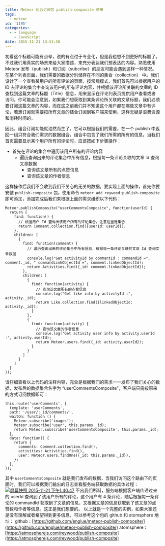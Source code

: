 ```yaml
---
title: Meteor 组合订阅包 publish-composite 使用
tags:
  - meteor
id: '1195'
categories:
  - - language
    - JavaScript
date: 2015-11-21 13:53:58
---
```


初看这个标题可能有点晕，说的有点过于专业化，但是我也想不到更好的标题了。不过我们用真实的场景来给大家描述，来充分表达我们想表达的内容。熟悉使用 Meteor 发布（publish）和订阅（subcribe）的朋友可能会遇到这样一种情况。在某个列表页面，我们需要的数据分别储存在不同的集合（collection） 中。我们设计了一个查看某用户的所有评论的页面，按常规模式，我们首先可以根据用户的 ID 去评论的集合中查询该用户的所有评论内容，并根据该评论所关联的文章的 ID 查找到这篇文章的标题（Title）信息，用来显示在评论列表页提供用户查看或者访问。你可能会注意到，如果我们想获取到某条评论所关联的文章标题，我们必须要订阅这篇文章的内容，而在这之前我们并不知道这个用户都在哪些文章中有评论，若想订阅就需要把所有文章的结合订阅到客户端来使用，这样无疑是浪费资源和消耗时间的。
<!-- more -->
因此，组合订阅功能就油然而生了。它可以根据我们的需要，在一个 publish 中返回一组只符合我们需求的数据组合，组合中包含了我们所需的所有的信息，当我们首页需要显示某个用户所有的评论时，应该按如下步骤操作：

*   首先在评论的集合中遍历该用户所有的评论内容
    *   遍历查询出来的评论集合中所有信息，根据每一条评论关联的文章 Id 查询文章数据
        *   查询该文章所有的点赞信息
        *   查询该文章的作者信息

这样操作后我们不会收到我们不关心的无关的数据，要实现上面的操作，首先你要安装 `publish-composite` 包，使用命令 `meteor add reywood:publish-composite` 即可添加，添加完成后我们来根据上面的需求组织以下代码：

```
Meteor.publishComposite("userCommentsComposite", function(userId) {
  return {
    find: function() {
      // 根据用户 Id 查询出该用户所有的评论集合，注意这里是集合
      return Comment.collection.find({userId: userId});
    },
    children: [
      {
        find: function(comment) {
          // 遍历查询出来的评论集合中所有信息，根据每一条评论关联的文章 Id 查询文章数据
          console.log("Get activityId by commantId : commandId =", comment._id, " commandLinkObjectId =", comment.linkedObjectId);
          return Activities.find({_id: comment.linkedObjectId});
        },
        children: [
          {
            find: function(activity) {
              // 查询该文章所有的点赞信息
              console.log("Get like info by activityId :", activity._id);
              return Like.collection.find({linkedObjectId: activity._id});
            }
          },
          {
            find: function(activity) {
              // 查询该文章的作者信息
              console.log("Get activity user info by activity.userId :", activity.userId);
              return Meteor.users.find({_id: activity.userId});
            }
          }
        ]
      }
    ]
  }
});
```

请仔细查看以上代码的注释内容，完全是根据我们的需求一一发布了我们关心的数据，发布后的数据集合名字为 “userCommentsComposite”，客户端只需按原来的方式订阅数据即可：

```
this.route('userComments', {
  template: 'userComments',
  path: '/user/:_id/comments/',
  waitOn: function () {
    Meteor.subscribe('images');
    Meteor.subscribe('user', this.params._id);
    return Meteor.subscribe('userCommentsComposite', this.params._id);
  },
  data: function() {
    return {
      comments: Comment.collection.find(),
      activities: Activities.find(),
      user: Meteor.users.findOne({_id: this.params._id}),
    };
  },
});
```

其中 `userCommentsComposite` 就是我们发布的数据，当我们访问这个路由下的页面时，我们可以根据我们输出的日志查看服务端获取数据的具体过程： [![屏幕快照 2015-11-21 下午1.40.47](http://www.mycode.net.cn/wp-content/uploads/2015/11/屏幕快照-2015-11-21-下午1.40.47-1024x242.png)](http://www.mycode.net.cn/wp-content/uploads/2015/11/屏幕快照-2015-11-21-下午1.40.47.png) 不出我们所料，服务端根据客户端传递过来的 userId 查询到了该用户所有的评论，这个用户有 4 条评论，随后根据每一条评论的 commandId 获取到了文章的信息，又根据文章的信息获取到了该文章的点赞数和作者等信息。这正是我们想要的。 以上就是一个完整的实例，如果大家还是没有理解或者希望得到更多信息，可以参考这个包的 github 和 atomsphere 地址： github：[https://github.com/englue/meteor-publish-composite/](https://github.com/englue/meteor-publish-composite/) atomsphere：[https://atmospherejs.com/reywood/publish-composite](https://atmospherejs.com/reywood/publish-composite)
